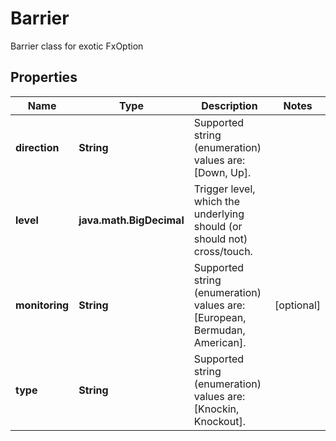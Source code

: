

# Barrier

Barrier class for exotic FxOption

## Properties

Name | Type | Description | Notes
------------ | ------------- | ------------- | -------------
**direction** | **String** | Supported string (enumeration) values are: [Down, Up]. | 
**level** | **java.math.BigDecimal** | Trigger level, which the underlying should (or should not) cross/touch. | 
**monitoring** | **String** | Supported string (enumeration) values are: [European, Bermudan, American]. |  [optional]
**type** | **String** | Supported string (enumeration) values are: [Knockin, Knockout]. | 



